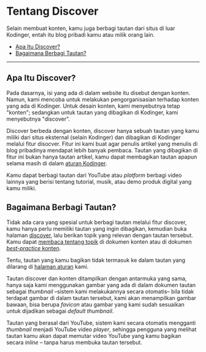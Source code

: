 # Tentang Discover

Selain membuat konten, kamu juga berbagi tautan dari situs di luar Kodinger, entah itu blog pribadi kamu atau milik orang lain.

- [Apa Itu Discover?](#what-is-discover)
- [Bagaimana Berbagi Tautan?](#how-to-share)

---

<a name="what-is-discover"></a>
## Apa Itu Discover?

Pada dasarnya, isi yang ada di dalam website itu disebut dengan konten. Namun, kami mencoba untuk melakukan pengorganisasian terhadap konten yang ada di Kodinger. Untuk desain konten, kami menyebutnya tetap "konten"; sedangkan untuk tautan yang dibagikan di Kodinger, kami menyebutnya "discover".

Discover berbeda dengan konten, discover hanya sebuah tautan yang kamu miliki dari situs eksternal (selain Kodinger) dan dibagikan di Kodinger melalui fitur disocver. Fitur ini kami buat agar penulis artikel yang menulis di blog pribadinya mendapat lebih banyak pembaca. Tautan yang dibagikan di fitur ini bukan hanya tautan artikel, kamu dapat membagikan tautan apapun selama masih di dalam [aturan Kodinger](rules).

Kamu dapat berbagi tautan dari YouTube atau *platform* berbagi video lainnya yang berisi tentang tutorial, musik, atau demo produk digital yang kamu miliki.

<a name="how-to-share"></a>
## Bagaimana Berbagi Tautan?

Tidak ada cara yang spesial untuk berbagi tautan melalui fitur discover, kamu hanya perlu memiliki tautan yang ingin dibagikan, kemudian buka halaman [discover](/discover), lalu berikan topik yang relevan dengan tautan tersebut. Kamu dapat [membaca tentang topik](content#form-tags) di dokumen konten atau di dokumen [*best-practice* konten](create-content#tags).

Tentu, tautan yang kamu bagikan tidak termasuk ke dalam tautan yang dilarang di [halaman aturan](rules) kami.

Tautan discover dan konten ditampilkan dengan antarmuka yang sama, hanya saja kami menggunakan gambar yang ada di dalam dokumen tautan sebagai *thumbnail* –sistem kami melakukannya secara otomatis– bila tidak terdapat gambar di dalam tautan tersebut, kami akan menampilkan gambar bawaan, bisa berupa *favicon* atau gambar yang kami sudah sesuaikan untuk dijadikan sebagai *default thumbnail*.

Tautan yang berasal dari YouTube, sistem kami secara otomatis mengganti *thumbnail* menjadi YouTube video *player*, sehingga pengguna yang melihat tautan kamu akan dapat memutar video YouTube yang kamu bagikan secara *inline* – tanpa harus membuka tautan tersebut.